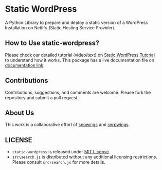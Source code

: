 # Static WordPress

A Python Library to prepare and deploy a static version of a WordPress Installation on Netlify (Static Hosting Service Provider). 

## How to Use static-wordpress?
Please check our detailed tutorial (video/text) on [Static WordPress Tutorial](https://www.seowings.org/simply-static-tutorial/) to understand how it works. This package has a live documentation file on [documentation link](https://simply-static.netlify.app).

## Contributions

Contributions, suggestions, and comments are welcome. Please fork the repository and submit a pull request.


## About Us

This work is a collaborative effort of [seowings](https://seowings.org/) and [serpwings](https://serpwings.com/).


## LICENSE

- ``static-wordpress`` is released under [MIT License](https://github.com/serpwings/static-wordpress/blob/master/LICENSE). 
- ``src\search.js`` is distributed without any additional licensing restrictions. Please consult ``src\search.js`` for more details.
